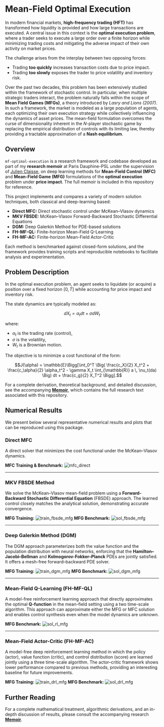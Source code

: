 # Mean-Field Optimal Execution

In modern financial markets, **high-frequency trading (HFT)** has transformed how liquidity is provided and how large transactions are executed.
A central issue in this context is the **optimal execution problem**, where a trader seeks to execute a large order over a finite horizon while minimizing trading costs and mitigating the adverse impact of their own activity on market prices.

The challenge arises from the interplay between two opposing forces:

- Trading **too quickly** increases transaction costs due to price impact.
- Trading **too slowly** exposes the trader to price volatility and inventory risk.

Over the past two decades, this problem has been extensively studied within the framework of stochastic control.
In particular, when multiple strategic traders interact, the problem naturally falls within the scope of **Mean Field Games (MFGs)**, a theory introduced by *Lasry and Lions (2007)*.
In such a framework, the market is modeled as a large population of agents, each optimizing their own execution strategy while collectively influencing the dynamics of asset prices.
The mean-field formulation overcomes the curse of dimensionality inherent in the $N$-player stochastic game by replacing the empirical distribution of controls with its limiting law, thereby providing a tractable approximation of a **Nash equilibrium**.

## Overview

`mf-optimal-execution` is a research framework and codebase developed as part of my **research memoir** at Paris Dauphine-PSL under the supervision of [Julien Claisse](https://www.ceremade.dauphine.fr/fr/membres/detail-cv/profile/julien-claisse.html), on deep learning methods for **Mean-Field Control (MFC)** and **Mean-Field Game (MFG)** formulations of the **optimal execution** problem under **price impact**.
The full memoir is included in this repository for reference.

This project implements and compares a variety of modern solution techniques, both classical and deep-learning based:

- **Direct MFC:** Direct stochastic control under McKean–Vlasov dynamics
- **MKV FBSDE:** McKean–Vlasov Forward-Backward Stochastic Differential Equations
- **DGM:** Deep Galerkin Method for PDE-based solutions
- **FH-MF-QL:** Finite-horizon Mean-Field Q-Learning
- **FH-MF-AC:** Finite-horizon Mean-Field Actor-Critic

Each method is benchmarked against closed-form solutions, and the framework provides training scripts and reproducible notebooks to facilitate analysis and experimentation.

## Problem Description

In the optimal execution problem, an agent seeks to liquidate (or acquire) a position over a fixed horizon $[0,T]$ while accounting for price impact and inventory risk.

The state dynamics are typically modeled as:

```math
    dX_t = \alpha_t dt + \sigma dW_t
```

where:

- $\alpha_t$ is the trading rate (control),
- $\sigma$ is the volatility,
- $W_t$ is a Brownian motion.

The objective is to minimize a cost functional of the form:

```math
J(\alpha) = \mathbb{E}\Bigg[\int_0^T \Big(
    \frac{c_X}{2} X_t^2
    + \frac{c_\alpha}{2} \alpha_t^2
    - \gamma X_t \int_{\mathbb{R}} a \, \nu_t(da)
\Big) dt + \frac{c_g}{2} X_T^2 \Bigg].
```

For a complete derivation, theoretical background, and detailed discussion, see the accompanying [**Memoir**](Memoir.pdf), which contains the full research text associated with this repository.

## Numerical Results

We present below several representative numerical results and plots that can be reproduced using this package.

### Direct MFC

A direct solver that minimizes the cost functional under the McKean–Vlasov dynamics.

**MFC Training & Benchmark:**
![mfc_direct](plots/mfc_direct.png)

---

### MKV FBSDE Method

We solve the McKean–Vlasov mean-field problem using a **Forward-Backward Stochastic Differential Equation** (FBSDE) approach.
The learned control closely matches the analytical solution, demonstrating accurate convergence.

**MFG Training:**
![train_fbsde_mfg](plots/train_fbsde_mfg.png)
**MFG Benchmark:**
![sol_fbsde_mfg](plots/sol_fbsde_mfg.png)

---

### Deep Galerkin Method (DGM)

The DGM approach parameterizes both the value function and the population distribution with neural networks, enforcing that the **Hamilton–Jacobi–Bellman** and **Kolmogorov-Fokker–Planck** PDEs are jointly satisfied.
It offers a mesh-free forward–backward PDE solver.

**MFG Training:**
![train_dgm_mfg](plots/train_dgm.png)
**MFG Benchmark:**
![sol_dgm_mfg](plots/sol_dgm.png)

---

### Mean-Field Q-Learning (FH-MF-QL)

A model-free reinforcement learning approach that directly approximates the optimal **Q-function** in the mean-field setting using a two time-scale algorithm.
This approach can approximate either the MFG or MFC solution and enables control synthesis even when the model dynamics are unknown.

**MFG Benchmark:**
![sol_rl_mfg](plots/sol_rl_mfg.png)

---

### Mean-Field Actor-Critic (FH-MF-AC)

A model-free deep reinforcement learning method in which the policy (actor), value function (critic), and control distribution (score) are learned jointly using a three time-scale algorithm.
The actor–critic framework shows lower performance compared to previous methods, providing an interesting baseline for future improvements.

**MFG Training:**
![train_drl_mfg](plots/train_drl.png)
**MFG Benchmark:**
![sol_drl_mfg](plots/sol_drl.png)

## Further Reading

For a complete mathematical treatment, algorithmic derivations, and an in-depth discussion of results, please consult the accompanying research [**Memoir**](Memoir.pdf).
